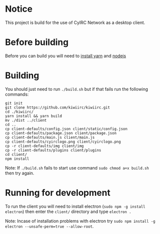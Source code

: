 # Notice
This project is build for the use of CyIRC Network as a desktop client.

# Before building
Before you can build you will need to [install yarn](https://yarnpkg.com/lang/en/docs/install/) and [nodejs](https://nodejs.org/en/download/package-manager/)

# Building
You should just need to run `./build.sh` but if that fails run the following commands:

    git init
    git clone https://github.com/kiwiirc/kiwiirc.git
    cd ./kiwiirc/
    yarn install && yarn build
    mv ./dist ../client
    cd ..
    cp client-defaults/config.json client/static/config.json
    cp client-defaults/package.json client/package.json
    cp client-defaults/main.js client/main.js
    cp client-defaults/cyirclogo.png client/cyirclogo.png
    cp -r client-defaults/img client/img
    cp -r client-defaults/plugins client/plugins
    cd client/
    npm install

Note: If `./build.sh` fails to start use command `sudo chmod a+x build.sh` then try again.

# Running for development
To run the client you will need to install electron (`sudo npm -g install electron`) then enter the `client/` directory and type `electron .`

Note: Incase of installation problems with electron try `sudo npm install -g electron --unsafe-perm=true --allow-root`.

